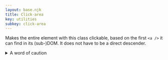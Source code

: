 ```yaml
---
layout: base.njk
title: Click-area
key: utilities
subkey: click-area
---
```


Makes the entire element with this class clickable, based on the
first `<a />` it can find in its (sub-)DOM. It does not
have to be a direct descender.

<details class="accordion">
  <summary>A word of caution</summary>
  <p>not all elements support <code>::after</code> in all browsers, (e.g. <code>tr</code>) in at least Safari. This means that <code>.click-area</code> will expand to the next parent (which could well be the entire page). Always test your work in multiple browsers!</p>
</details>
